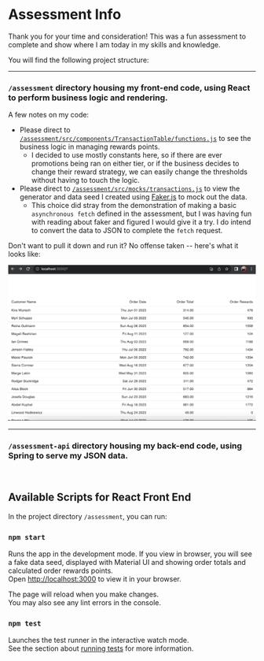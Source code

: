 # Assessment Info

Thank you for your time and consideration! This was a fun assessment to complete and show where I am today in my skills and knowledge.

You will find the following project structure: 
<hr>

### `/assessment` directory housing my front-end code, using React to perform business logic and rendering.
A few notes on my code: 

- Please direct to [`/assessment/src/components/TransactionTable/functions.js`](https://github.com/sidneyrens/charter-assessment/blob/main/assessment/src/components/TransactionTable/functions.js) to see the business logic in managing rewards points.
    - I decided to use mostly constants here, so if there are ever promotions being ran on either tier, or if the business decides to change their reward strategy, we can easily change the thresholds without having to touch the logic.
- Please direct to [`/assessment/src/mocks/transactions.js`](https://github.com/sidneyrens/charter-assessment/blob/main/assessment/src/mocks/transactions.js) to view the generator and data seed I created using [Faker.js](http://www.fakerjs.dev) to mock out the data.
    - This choice did stray from the demonstration of making a basic `asynchronous fetch` defined in the assessment, but I was having fun with reading about faker and figured I would give it a try. I do intend to convert the data to JSON to complete the `fetch` request.


Don't want to pull it down and run it? No offense taken -- here's what it looks like:


![screenshot of table](TableView.png)

<hr>
 
### `/assessment-api` directory housing my back-end code, using Spring to serve my JSON data.

<br>

## Available Scripts for React Front End

In the project directory `/assessment`, you can run:

### `npm start`

Runs the app in the development mode. If you view in browser, you will see a fake data seed, displayed with Material UI and showing order totals and calculated order rewards points.\
Open [http://localhost:3000](http://localhost:3000) to view it in your browser.

The page will reload when you make changes.\
You may also see any lint errors in the console.

### `npm test`

Launches the test runner in the interactive watch mode.\
See the section about [running tests](https://facebook.github.io/create-react-app/docs/running-tests) for more information.
